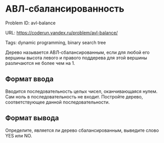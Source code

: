 # АВЛ-сбалансированность

Problem ID: avl-balance

URL: https://coderun.yandex.ru/problem/avl-balance/

Tags: dynamic programming, binary search tree

Дерево называется АВЛ-сбалансированным, если для любой его вершины высота левого и правого поддерева для этой вершины различаются не более чем на 1.


## Формат ввода

Вводится последовательность целых чисел, оканчивающаяся нулем. Сам ноль в последовательность не входит. Постройте дерево, соответствующее данной последовательности.


## Формат вывода

Определите, является ли дерево сбалансированным, выведите слово YES или NO.

